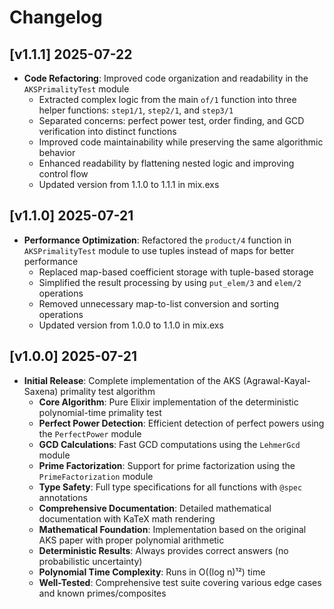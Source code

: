 # Changelog

## [v1.1.1] 2025-07-22

- **Code Refactoring**: Improved code organization and readability in the `AKSPrimalityTest` module
  - Extracted complex logic from the main `of/1` function into three helper functions: `step1/1`, `step2/1`, and `step3/1`
  - Separated concerns: perfect power test, order finding, and GCD verification into distinct functions
  - Improved code maintainability while preserving the same algorithmic behavior
  - Enhanced readability by flattening nested logic and improving control flow
  - Updated version from 1.1.0 to 1.1.1 in mix.exs

## [v1.1.0] 2025-07-21

- **Performance Optimization**: Refactored the `product/4` function in `AKSPrimalityTest` module to use tuples instead of maps for better performance
  - Replaced map-based coefficient storage with tuple-based storage
  - Simplified the result processing by using `put_elem/3` and `elem/2` operations
  - Removed unnecessary map-to-list conversion and sorting operations
  - Updated version from 1.0.0 to 1.1.0 in mix.exs

## [v1.0.0] 2025-07-21

- **Initial Release**: Complete implementation of the AKS (Agrawal-Kayal-Saxena) primality test algorithm
  - **Core Algorithm**: Pure Elixir implementation of the deterministic polynomial-time primality test
  - **Perfect Power Detection**: Efficient detection of perfect powers using the `PerfectPower` module
  - **GCD Calculations**: Fast GCD computations using the `LehmerGcd` module  
  - **Prime Factorization**: Support for prime factorization using the `PrimeFactorization` module
  - **Type Safety**: Full type specifications for all functions with `@spec` annotations
  - **Comprehensive Documentation**: Detailed mathematical documentation with KaTeX math rendering
  - **Mathematical Foundation**: Implementation based on the original AKS paper with proper polynomial arithmetic
  - **Deterministic Results**: Always provides correct answers (no probabilistic uncertainty)
  - **Polynomial Time Complexity**: Runs in O((log n)¹²) time
  - **Well-Tested**: Comprehensive test suite covering various edge cases and known primes/composites
